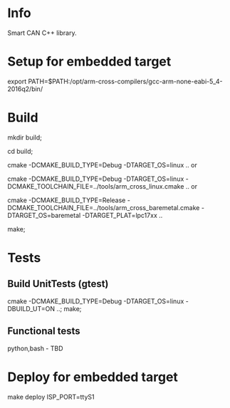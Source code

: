 # Info
Smart CAN C++ library.

# Setup for embedded target

export PATH=$PATH:/opt/arm-cross-compilers/gcc-arm-none-eabi-5_4-2016q2/bin/

# Build

mkdir build;

cd build;

cmake -DCMAKE_BUILD_TYPE=Debug -DTARGET_OS=linux ..  or

cmake -DCMAKE_BUILD_TYPE=Debug -DTARGET_OS=linux -DCMAKE_TOOLCHAIN_FILE=../tools/arm_cross_linux.cmake ..  or

cmake -DCMAKE_BUILD_TYPE=Release -DCMAKE_TOOLCHAIN_FILE=../tools/arm_cross_baremetal.cmake -DTARGET_OS=baremetal -DTARGET_PLAT=lpc17xx ..

make;

# Tests

## Build UnitTests (gtest)

cmake -DCMAKE_BUILD_TYPE=Debug -DTARGET_OS=linux -DBUILD_UT=ON ..; make;

## Functional tests

python,bash - TBD

# Deploy for embedded target

make deploy ISP_PORT=ttyS1
